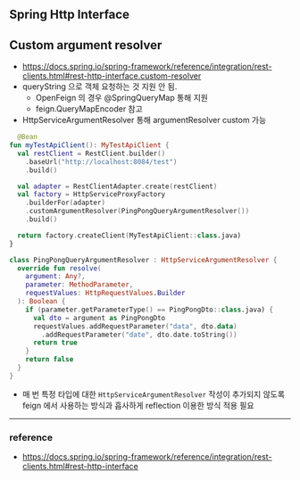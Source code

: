 ## Spring Http Interface

## Custom argument resolver
- https://docs.spring.io/spring-framework/reference/integration/rest-clients.html#rest-http-interface.custom-resolver
- queryString 으로 객체 요청하는 것 지원 안 됨.
  - OpenFeign 의 경우 @SpringQueryMap 통해 지원
  - feign.QueryMapEncoder 참고
- HttpServiceArgumentResolver 통해 argumentResolver custom 가능

```kotlin
  @Bean
fun myTestApiClient(): MyTestApiClient {
  val restClient = RestClient.builder()
    .baseUrl("http://localhost:8084/test")
    .build()

  val adapter = RestClientAdapter.create(restClient)
  val factory = HttpServiceProxyFactory
    .builderFor(adapter)
    .customArgumentResolver(PingPongQueryArgumentResolver())
    .build()

  return factory.createClient(MyTestApiClient::class.java)
}

class PingPongQueryArgumentResolver : HttpServiceArgumentResolver {
  override fun resolve(
    argument: Any?,
    parameter: MethodParameter,
    requestValues: HttpRequestValues.Builder
  ): Boolean {
    if (parameter.getParameterType() == PingPongDto::class.java) {
      val dto = argument as PingPongDto
      requestValues.addRequestParameter("data", dto.data)
        .addRequestParameter("date", dto.date.toString())
      return true
    }
    return false
  }
}
```
- 매 번 특정 타입에 대한 `HttpServiceArgumentResolver` 작성이 추가되지 않도록 feign 에서 사용하는 방식과 흡사하게 reflection 이용한 방식 적용 필요

---

### reference
- https://docs.spring.io/spring-framework/reference/integration/rest-clients.html#rest-http-interface
